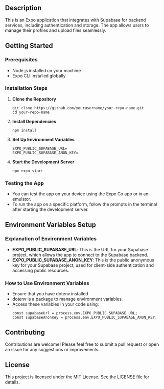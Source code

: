 ## Description

This is an Expo application that integrates with Supabase for backend services, including authentication and storage. The app allows users to manage their profiles and upload files seamlessly.

## Getting Started

### Prerequisites

- Node.js installed on your machine
- Expo CLI installed globally

### Installation Steps

1. **Clone the Repository**

   ```
   git clone https://github.com/yourusername/your-repo-name.git
   cd your-repo-name
   
   ```
2. **Install Dependencies**

   ```
   npm install
   
   ```
3. **Set Up Environment Variables**

   ```
   EXPO_PUBLIC_SUPABASE_URL=
   EXPO_PUBLIC_SUPABASE_ANON_KEY=
   
   ```
4. **Start the Development Server**

   ```
   npx expo start
   
   ```

### Testing the App

- You can test the app on your device using the Expo Go app or in an emulator.
- To run the app on a specific platform, follow the prompts in the terminal after starting the development server.

## Environment Variables Setup

### Explanation of Environment Variables

- **EXPO_PUBLIC_SUPABASE_URL**: This is the URL for your Supabase project, which allows the app to connect to the Supabase backend.
- **EXPO_PUBLIC_SUPABASE_ANON_KEY**: This is the public anonymous key for your Supabase project, used for client-side authentication and accessing public resources.

### How to Use Environment Variables

- Ensure that you have dotenv installed
- dotenv is a package to manage environment variables.
- Access these variables in your code using:
  ```
  const supabaseUrl = process.env.EXPO_PUBLIC_SUPABASE_URL;
  const supabaseAnonKey = process.env.EXPO_PUBLIC_SUPABASE_ANON_KEY;
  
  ```

## Contributing

Contributions are welcome! Please feel free to submit a pull request or open an issue for any suggestions or improvements.

## License

This project is licensed under the MIT License. See the LICENSE file for details.
